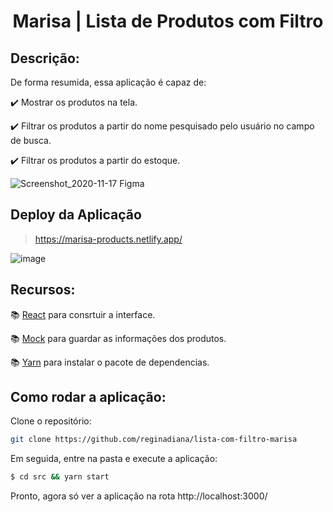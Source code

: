 <h1 align="center"> Marisa | Lista de Produtos com Filtro </h1>

<h2>Descrição:</h2>

De forma resumida, essa aplicação é capaz de:

:heavy_check_mark: Mostrar os produtos na tela.

:heavy_check_mark: Filtrar os produtos a partir do nome pesquisado pelo usuário no campo de busca.

:heavy_check_mark: Filtrar os produtos a partir do estoque.

![Screenshot_2020-11-17 Figma](https://user-images.githubusercontent.com/46378210/99452232-0e359c80-2902-11eb-8f94-47ce7576f225.png)

<h2>Deploy da Aplicação</h2>

> https://marisa-products.netlify.app/

![image](https://user-images.githubusercontent.com/46378210/144768392-82135843-9289-473c-a00d-60945c1bdbb1.png)

<h2>Recursos:</h2>

:books: [React](https://reactjs.org/) para consrtuir a interface. 

:books: [Mock](https://sinonjs.org/releases/latest/mocks/) para guardar as informações dos produtos.

:books: [Yarn](https://classic.yarnpkg.com/en/) para instalar o pacote de dependencias. 

<h2>Como rodar a aplicação:</h2>

Clone o repositório:

```bash
git clone https://github.com/reginadiana/lista-com-filtro-marisa
```

Em seguida, entre na pasta e execute a aplicação:

```bash
$ cd src && yarn start
```

Pronto, agora só ver a aplicação na rota http://localhost:3000/
